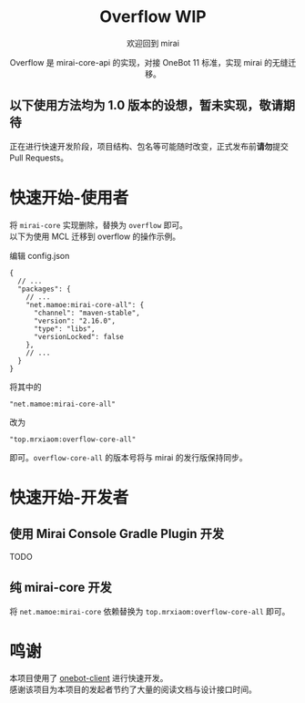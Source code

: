 <div align="center">
  <h1>Overflow WIP</h1>
  
  欢迎回到 mirai
  
  Overflow 是 mirai-core-api 的实现，对接 OneBot 11 标准，实现 mirai 的无缝迁移。
</div>

## 以下使用方法均为 1.0 版本的设想，暂未实现，敬请期待

正在进行快速开发阶段，项目结构、包名等可能随时改变，正式发布前**请勿**提交 Pull Requests。

# 快速开始-使用者

将 `mirai-core` 实现删除，替换为 `overflow` 即可。  
以下为使用 MCL 迁移到 overflow 的操作示例。

编辑 config.json
```json5
{
  // ...
  "packages": {
    // ...
    "net.mamoe:mirai-core-all": {
      "channel": "maven-stable",
      "version": "2.16.0",
      "type": "libs",
      "versionLocked": false
    },
    // ...
  }
}
```
将其中的
```json5
"net.mamoe:mirai-core-all"
```
改为
```json5
"top.mrxiaom:overflow-core-all"
```
即可。`overflow-core-all` 的版本号将与 mirai 的发行版保持同步。

# 快速开始-开发者

## 使用 Mirai Console Gradle Plugin 开发

TODO

## 纯 mirai-core 开发

将 `net.mamoe:mirai-core` 依赖替换为 `top.mrxiaom:overflow-core-all` 即可。

# 鸣谢

本项目使用了 [onebot-client](https://github.com/cnlimiter/onebot-client) 进行快速开发。  
感谢该项目为本项目的发起者节约了大量的阅读文档与设计接口时间。
